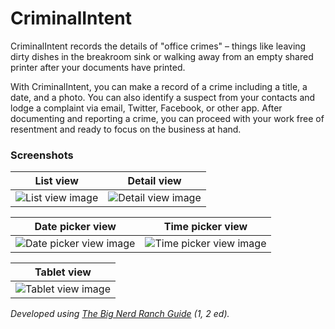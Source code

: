 # CriminalIntent

CriminalIntent records the details of "office crimes" – things like leaving dirty dishes in the breakroom sink or walking away from an empty shared printer after your documents have printed.

With CriminalIntent, you can make a record of a crime including a title, a date, and a photo. You can also identify a suspect from your contacts and lodge a complaint via email, Twitter, Facebook, or other app. After documenting and reporting a crime, you can proceed with your work free of resentment and ready to focus on the business at hand.

### Screenshots

List view | Detail view
--- | ---
![List view image](../gh-pages/img/list.png?raw=true "List view") | ![Detail view image](../gh-pages/img/detail.png?raw=true "Detail view")

Date picker view | Time picker view
--- | ---
![Date picker view image](../gh-pages/img/date.png?raw=true "Date picker view") | ![Time picker view image](../gh-pages/img/time.png?raw=true "Time picker view")

Tablet view |
--- |
![Tablet view image](../gh-pages/img/tablet.png?raw=true "Tablet view") |

*Developed using [The Big Nerd Ranch Guide](https://www.bignerdranch.com/we-write/android-programming/) (1, 2 ed).*
